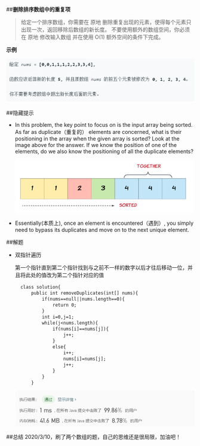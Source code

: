 ##**删除排序数组中的重复项**

>给定一个排序数组，你需要在 原地 删除重复出现的元素，使得每个元素只出现一次，返回移除后数组的新长度。
不要使用额外的数组空间，你必须在 原地 修改输入数组 并在使用 O(1) 额外空间的条件下完成。

**示例**
	
![](pic/2exampel.jpg)

##隐藏提示

- In this problem, the key point to focus on is the input array being sorted. As far as duplicate（重复的） elements are concerned, what is their positioning in the array when the given array is sorted? Look at the image above for the answer. If we know the position of one of the elements, do we also know the positioning of all the duplicate elements?
	
	![](pic/2tips1.jpg)

- Essentially(本质上), once an element is encountered（遇到）, you simply need to bypass its duplicates and move on to the next unique element.


##解题

- 双指针遍历
	
	第一个指针直到第二个指针找到与之前不一样的数字以后才往后移动一位，并且将此处的值改为第二个指针对应的值

		class solution{
			public int removeDuplicates(int[] nums){
				if(nums==null||nums.length==0){
					return 0;
				}
				int i=0,j=1;
				while(j<nums.length){
					if(nums[i]==nums[j]){
						j++;
					}
					else{
						i++;
						nums[i]=nums[j];
						j++;
					}							
				}
			}


	![](pic/2_time.jpg)


##总结
	2020/3/10，刷了两个数组的题，自己的思维还是很局限，加油吧！

